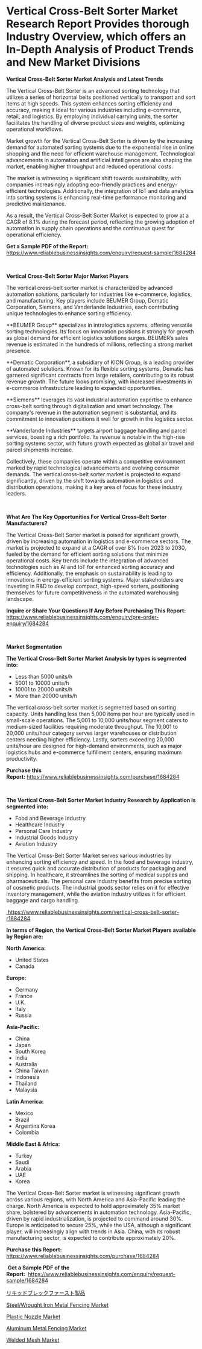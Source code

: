 <p><h1>Vertical Cross-Belt Sorter Market Research Report Provides thorough Industry Overview, which offers an In-Depth Analysis of Product Trends and New Market Divisions</h1></p><p><strong>Vertical Cross-Belt Sorter Market Analysis and Latest Trends</strong></p>
<p><p>The Vertical Cross-Belt Sorter is an advanced sorting technology that utilizes a series of horizontal belts positioned vertically to transport and sort items at high speeds. This system enhances sorting efficiency and accuracy, making it ideal for various industries including e-commerce, retail, and logistics. By employing individual carrying units, the sorter facilitates the handling of diverse product sizes and weights, optimizing operational workflows.</p><p>Market growth for the Vertical Cross-Belt Sorter is driven by the increasing demand for automated sorting systems due to the exponential rise in online shopping and the need for efficient warehouse management. Technological advancements in automation and artificial intelligence are also shaping the market, enabling higher throughput and reduced operational costs.</p><p>The market is witnessing a significant shift towards sustainability, with companies increasingly adopting eco-friendly practices and energy-efficient technologies. Additionally, the integration of IoT and data analytics into sorting systems is enhancing real-time performance monitoring and predictive maintenance.</p><p>As a result, the Vertical Cross-Belt Sorter Market is expected to grow at a CAGR of 8.1% during the forecast period, reflecting the growing adoption of automation in supply chain operations and the continuous quest for operational efficiency.</p></p>
<p><strong>Get a Sample PDF of the Report:&nbsp;</strong> <a href="https://www.reliablebusinessinsights.com/enquiry/request-sample/1684284?utm_campaign=101&utm_medium=2&utm_source=Github&utm_content=ia&utm_term=26032025&utm_id=vertical-cross-belt-sorter">https://www.reliablebusinessinsights.com/enquiry/request-sample/1684284</a></p>
<p>&nbsp;</p>
<p><strong>Vertical Cross-Belt Sorter Major Market Players</strong></p>
<p><p>The vertical cross-belt sorter market is characterized by advanced automation solutions, particularly for industries like e-commerce, logistics, and manufacturing. Key players include BEUMER Group, Dematic Corporation, Siemens, and Vanderlande Industries, each contributing unique technologies to enhance sorting efficiency.</p><p>**BEUMER Group** specializes in intralogistics systems, offering versatile sorting technologies. Its focus on innovation positions it strongly for growth as global demand for efficient logistics solutions surges. BEUMER’s sales revenue is estimated in the hundreds of millions, reflecting a strong market presence.</p><p>**Dematic Corporation**, a subsidiary of KION Group, is a leading provider of automated solutions. Known for its flexible sorting systems, Dematic has garnered significant contracts from large retailers, contributing to its robust revenue growth. The future looks promising, with increased investments in e-commerce infrastructure leading to expanded opportunities.</p><p>**Siemens** leverages its vast industrial automation expertise to enhance cross-belt sorting through digitalization and smart technology. The company's revenue in the automation segment is substantial, and its commitment to innovation positions it well for growth in the logistics sector.</p><p>**Vanderlande Industries** targets airport baggage handling and parcel services, boasting a rich portfolio. Its revenue is notable in the high-rise sorting systems sector, with future growth expected as global air travel and parcel shipments increase.</p><p>Collectively, these companies operate within a competitive environment marked by rapid technological advancements and evolving consumer demands. The vertical cross-belt sorter market is projected to expand significantly, driven by the shift towards automation in logistics and distribution operations, making it a key area of focus for these industry leaders.</p></p>
<p>&nbsp;</p>
<p><strong>What Are The Key Opportunities For Vertical Cross-Belt Sorter Manufacturers?</strong></p>
<p><p>The Vertical Cross-Belt Sorter market is poised for significant growth, driven by increasing automation in logistics and e-commerce sectors. The market is projected to expand at a CAGR of over 8% from 2023 to 2030, fueled by the demand for efficient sorting solutions that minimize operational costs. Key trends include the integration of advanced technologies such as AI and IoT for enhanced sorting accuracy and efficiency. Additionally, the emphasis on sustainability is leading to innovations in energy-efficient sorting systems. Major stakeholders are investing in R&D to develop compact, high-speed sorters, positioning themselves for future competitiveness in the automated warehousing landscape.</p></p>
<p><strong>Inquire or Share Your Questions If Any Before Purchasing This Report:</strong> <a href="https://www.reliablebusinessinsights.com/enquiry/pre-order-enquiry/1684284?utm_campaign=101&utm_medium=2&utm_source=Github&utm_content=ia&utm_term=26032025&utm_id=vertical-cross-belt-sorter">https://www.reliablebusinessinsights.com/enquiry/pre-order-enquiry/1684284</a></p>
<p>&nbsp;</p>
<p><strong>Market Segmentation</strong></p>
<p><strong>The Vertical Cross-Belt Sorter Market Analysis by types is segmented into:</strong></p>
<p><ul><li>Less than 5000 units/h</li><li>5001 to 10000 units/h</li><li>10001 to 20000 units/h</li><li>More than 20000 units/h</li></ul></p>
<p><p>The vertical cross-belt sorter market is segmented based on sorting capacity. Units handling less than 5,000 items per hour are typically used in small-scale operations. The 5,001 to 10,000 units/hour segment caters to medium-sized facilities requiring moderate throughput. The 10,001 to 20,000 units/hour category serves larger warehouses or distribution centers needing higher efficiency. Lastly, sorters exceeding 20,000 units/hour are designed for high-demand environments, such as major logistics hubs and e-commerce fulfillment centers, ensuring maximum productivity.</p></p>
<p><strong>Purchase this Report:&nbsp;</strong><a href="https://www.reliablebusinessinsights.com/purchase/1684284?utm_campaign=101&utm_medium=2&utm_source=Github&utm_content=ia&utm_term=26032025&utm_id=vertical-cross-belt-sorter">https://www.reliablebusinessinsights.com/purchase/1684284</a></p>
<p>&nbsp;</p>
<p><strong>The Vertical Cross-Belt Sorter Market Industry Research by Application is segmented into:</strong></p>
<p><ul><li>Food and Beverage Industry</li><li>Healthcare Industry</li><li>Personal Care Industry</li><li>Industrial Goods Industry</li><li>Aviation Industry</li></ul></p>
<p><p>The Vertical Cross-Belt Sorter Market serves various industries by enhancing sorting efficiency and speed. In the food and beverage industry, it ensures quick and accurate distribution of products for packaging and shipping. In healthcare, it streamlines the sorting of medical supplies and pharmaceuticals. The personal care industry benefits from precise sorting of cosmetic products. The industrial goods sector relies on it for effective inventory management, while the aviation industry utilizes it for efficient baggage and cargo handling.</p></p>
<p><a href="https://www.reliablebusinessinsights.com/vertical-cross-belt-sorter-r1684284?utm_campaign=101&utm_medium=2&utm_source=Github&utm_content=ia&utm_term=26032025&utm_id=vertical-cross-belt-sorter">&nbsp;https://www.reliablebusinessinsights.com/vertical-cross-belt-sorter-r1684284</a></p>
<p><strong>In terms of Region, the Vertical Cross-Belt Sorter Market Players available by Region are:</strong></p>
<p>
    <p> <strong> North America: </strong>
        <ul>
            <li>United States</li>
            <li>Canada</li>
        </ul>
        </p> 
    <p> <strong> Europe: </strong>
        <ul>
            <li>Germany</li>
            <li>France</li>
            <li>U.K.</li>
            <li>Italy</li>
            <li>Russia</li>
        </ul>
        </p> 
    <p> <strong> Asia-Pacific: </strong>
        <ul>
            <li>China</li>
            <li>Japan</li>
            <li>South Korea</li>
            <li>India</li>
            <li>Australia</li>
            <li>China Taiwan</li>
            <li>Indonesia</li>
            <li>Thailand</li>
            <li>Malaysia</li>
        </ul>
        </p> 
    <p> <strong> Latin America: </strong>
        <ul>
            <li>Mexico</li>
            <li>Brazil</li>
            <li>Argentina Korea</li>
            <li>Colombia</li>
        </ul>
        </p> 
    <p> <strong> Middle East & Africa: </strong>
        <ul>
            <li>Turkey</li>
            <li>Saudi</li>
            <li>Arabia</li>
            <li>UAE</li>
            <li>Korea</li>
        </ul>
    </p>
    </p>
<p><p>The Vertical Cross-Belt Sorter market is witnessing significant growth across various regions, with North America and Asia-Pacific leading the charge. North America is expected to hold approximately 35% market share, bolstered by advancements in automation technology. Asia-Pacific, driven by rapid industrialization, is projected to command around 30%. Europe is anticipated to secure 25%, while the USA, although a significant player, will increasingly align with trends in Asia. China, with its robust manufacturing sector, is expected to contribute approximately 20%.</p></p>
<p><strong>Purchase this Report: </strong><a href="https://www.reliablebusinessinsights.com/purchase/1684284?utm_campaign=101&utm_medium=2&utm_source=Github&utm_content=ia&utm_term=26032025&utm_id=vertical-cross-belt-sorter">https://www.reliablebusinessinsights.com/purchase/1684284</a></p>
<p>&nbsp;<strong>Get a Sample PDF of the Report:&nbsp;&nbsp;</strong><a href="https://www.reliablebusinessinsights.com/enquiry/request-sample/1684284?utm_campaign=101&utm_medium=2&utm_source=Github&utm_content=ia&utm_term=26032025&utm_id=vertical-cross-belt-sorter">https://www.reliablebusinessinsights.com/enquiry/request-sample/1684284</a></p>
<p><strong></strong></p>
<p><p><a href="https://github.com/lababdou/Market-Research-Report-List-7/blob/main/526198849239.md?utm_campaign=101&utm_medium=2&utm_source=Github&utm_content=ia&utm_term=26032025&utm_id=vertical-cross-belt-sorter">リキッドブレックファースト製品</a></p><p><a href="https://github.com/bocksovers0r/Market-Research-Report-List-1/blob/main/steelwrought-iron-metal-fencing-market.md?utm_campaign=101&utm_medium=2&utm_source=Github&utm_content=ia&utm_term=26032025&utm_id=vertical-cross-belt-sorter">Steel/Wrought Iron Metal Fencing Market</a></p><p><a href="https://github.com/skoppmerlib9/Market-Research-Report-List-1/blob/main/plastic-nozzle-market.md?utm_campaign=101&utm_medium=2&utm_source=Github&utm_content=ia&utm_term=26032025&utm_id=vertical-cross-belt-sorter">Plastic Nozzle Market</a></p><p><a href="https://github.com/messonmengen75/Market-Research-Report-List-1/blob/main/aluminum-metal-fencing-market.md?utm_campaign=101&utm_medium=2&utm_source=Github&utm_content=ia&utm_term=26032025&utm_id=vertical-cross-belt-sorter">Aluminum Metal Fencing Market</a></p><p><a href="https://github.com/saimntamiki/Market-Research-Report-List-1/blob/main/welded-mesh-market.md?utm_campaign=101&utm_medium=2&utm_source=Github&utm_content=ia&utm_term=26032025&utm_id=vertical-cross-belt-sorter">Welded Mesh Market</a></p></p>
